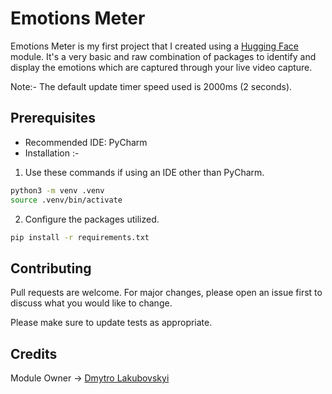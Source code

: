 # Emotions Meter
Emotions Meter is my first project that I created using a [Hugging Face](https://huggingface.co/dima806/facial_emotions_image_detection) module. It's a very basic and raw combination of packages to identify and display the emotions which are captured through your live video capture.

Note:- The default update timer speed used is 2000ms (2 seconds).
## Prerequisites
* Recommended IDE: PyCharm
* Installation :- 
1) Use these commands if using an IDE other than PyCharm.
```bash
python3 -m venv .venv
source .venv/bin/activate
```
2) Configure the packages utilized.
```bash
pip install -r requirements.txt
```

## Contributing

Pull requests are welcome. For major changes, please open an issue first
to discuss what you would like to change.

Please make sure to update tests as appropriate.

## Credits

Module Owner -> [Dmytro Lakubovskyi](https://huggingface.co/dima806)
